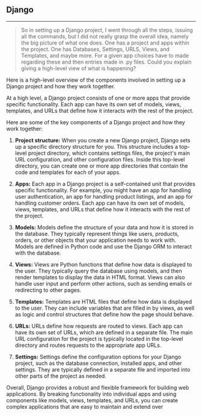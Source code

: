 ## Django

---
> So in setting up a Django project, I went through all the steps, issuing all the commands, but I did not really grasp the overall idea, namely the big picture of what one does. One has a project and apps within the project. One has Databases, Settings, URLS, Views, and Templates, and maybe more. For a given app choices have to made regarding these and then entries made in .py files. Could you explain giving a high-level view of what is happening?  

Here is a high-level overview of the components involved in setting up a Django project and how they work together.

At a high level, a Django project consists of one or more apps that provide specific functionality. Each app can have its own set of models, views, templates, and URLs that define how it interacts with the rest of the project.

Here are some of the key components of a Django project and how they work together:

1. **Project structure:** When you create a new Django project, Django sets up a specific directory structure for you. This structure includes a top-level project directory, which contains settings files, the project's main URL configuration, and other configuration files. Inside this top-level directory, you can create one or more app directories that contain the code and templates for each of your apps.

2. **Apps:** Each app in a Django project is a self-contained unit that provides specific functionality. For example, you might have an app for handling user authentication, an app for handling product listings, and an app for handling customer orders. Each app can have its own set of models, views, templates, and URLs that define how it interacts with the rest of the project.

3. **Models:** Models define the structure of your data and how it is stored in the database. They typically represent things like users, products, orders, or other objects that your application needs to work with. Models are defined in Python code and use the Django ORM to interact with the database.

4. **Views:** Views are Python functions that define how data is displayed to the user. They typically query the database using models, and then render templates to display the data in HTML format. Views can also handle user input and perform other actions, such as sending emails or redirecting to other pages.

5. **Templates:** Templates are HTML files that define how data is displayed to the user. They can include variables that are filled in by views, as well as logic and control structures that define how the page should behave.

6. **URLs:** URLs define how requests are routed to views. Each app can have its own set of URLs, which are defined in a separate file. The main URL configuration for the project is typically located in the top-level directory and routes requests to the appropriate app URLs.

7. **Settings:** Settings define the configuration options for your Django project, such as the database connection, installed apps, and other settings. They are typically defined in a separate file and imported into other parts of the project as needed.

Overall, Django provides a robust and flexible framework for building web applications. By breaking functionality into individual apps and using components like models, views, templates, and URLs, you can create complex applications that are easy to maintain and extend over

